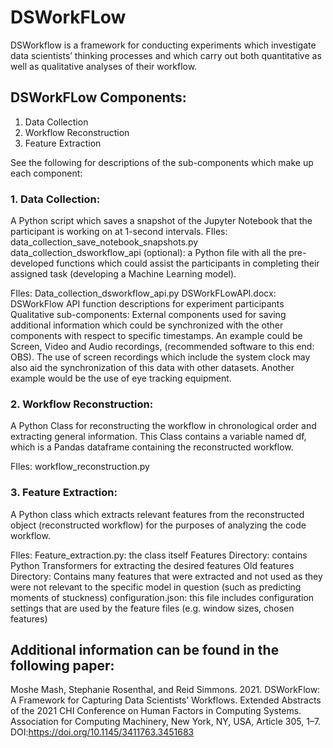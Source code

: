 # DSWorkFLow
DSWorkflow is a framework for conducting experiments which investigate data scientists’ thinking processes and which carry out both quantitative as well as qualitative analyses of their workflow.

## DSWorkFLow Components:
1. Data Collection
2. Workflow Reconstruction
3. Feature Extraction

See the following for descriptions of the sub-components which make up each component:

### 1. Data Collection:
A Python script which saves a snapshot of the Jupyter Notebook that the participant is working on at 1-second intervals. 
FIles: data_collection_save_notebook_snapshots.py
data_collection_dsworkflow_api (optional): a Python file with all the pre-developed functions which could assist the participants in completing their assigned task (developing a Machine Learning model).

FIles:
Data_collection_dsworkflow_api.py
DSWorkFLowAPI.docx: DSWorkFlow API function descriptions for experiment participants
Qualitative sub-components: External components used for saving additional information which could be synchronized with the other components with respect to specific timestamps. An example could be Screen, Video and Audio recordings, (recommended software to this end: OBS). The use of screen recordings which include the system clock may also aid the synchronization of this data with other datasets. Another example would be the use of eye tracking equipment.

### 2. Workflow Reconstruction:
A Python Class for reconstructing the workflow in chronological order and extracting general information. This Class contains a variable named df, which is a Pandas dataframe containing the reconstructed workflow.

FIles: workflow_reconstruction.py
	
### 3. Feature Extraction:
A Python class which extracts relevant features from the reconstructed object (reconstructed workflow) for the purposes of analyzing the code workflow.

FIles:
Feature_extraction.py: the class itself
Features Directory: contains Python Transformers for extracting the desired features
Old features Directory: Contains many features that were extracted and not used as they were not relevant to the specific model in question (such as predicting moments of stuckness)
configuration.json: this file includes configuration settings that are used by the feature files (e.g. window sizes, chosen features)

## Additional information can be found in the following paper:
Moshe Mash, Stephanie Rosenthal, and Reid Simmons. 2021. DSWorkFlow: A Framework for Capturing Data Scientists’ Workflows. Extended Abstracts of the 2021 CHI Conference on Human Factors in Computing Systems. Association for Computing Machinery, New York, NY, USA, Article 305, 1–7. DOI:https://doi.org/10.1145/3411763.3451683
 




